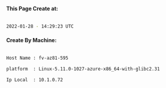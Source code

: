 
   
#### This Page Create at:

```bash

2022-01-28 - 14:29:23 UTC

```

#### Create By Machine:

```bash

Host Name : fv-az81-595

platform  : Linux-5.11.0-1027-azure-x86_64-with-glibc2.31

Ip Local  : 10.1.0.72

```

